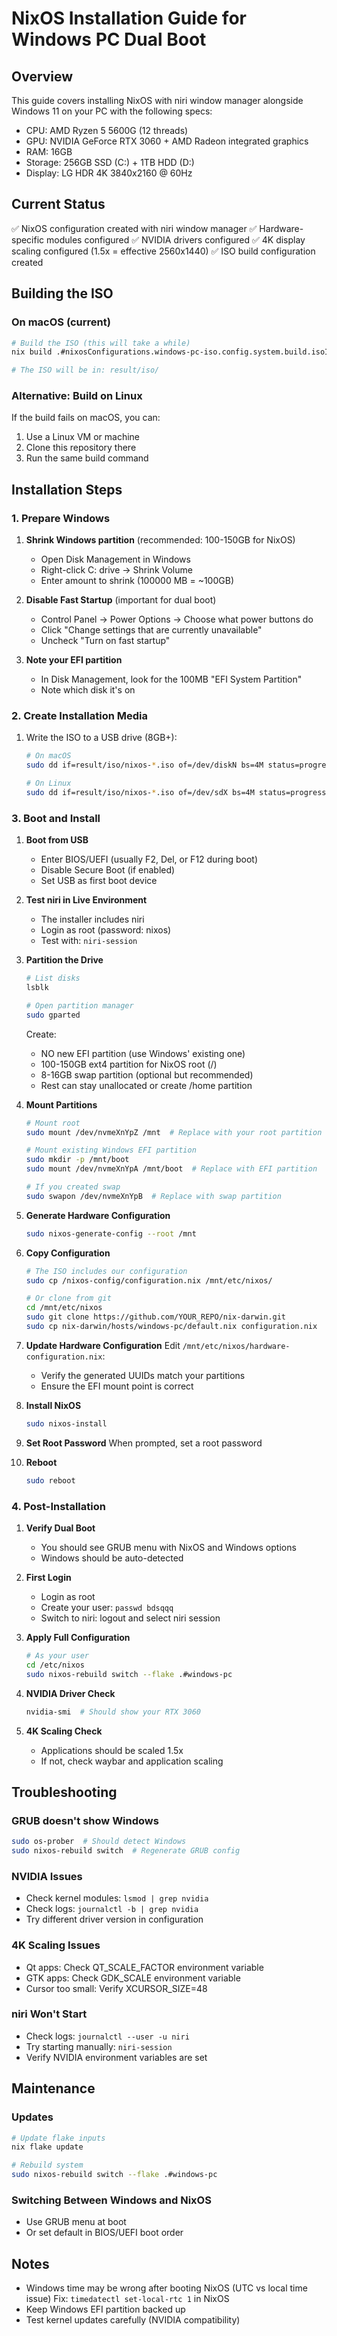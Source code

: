 # NixOS Installation Guide for Windows PC Dual Boot

## Overview
This guide covers installing NixOS with niri window manager alongside Windows 11 on your PC with the following specs:
- CPU: AMD Ryzen 5 5600G (12 threads)
- GPU: NVIDIA GeForce RTX 3060 + AMD Radeon integrated graphics
- RAM: 16GB
- Storage: 256GB SSD (C:) + 1TB HDD (D:)
- Display: LG HDR 4K 3840x2160 @ 60Hz

## Current Status
✅ NixOS configuration created with niri window manager
✅ Hardware-specific modules configured
✅ NVIDIA drivers configured
✅ 4K display scaling configured (1.5x = effective 2560x1440)
✅ ISO build configuration created

## Building the ISO

### On macOS (current)
```bash
# Build the ISO (this will take a while)
nix build .#nixosConfigurations.windows-pc-iso.config.system.build.isoImage

# The ISO will be in: result/iso/
```

### Alternative: Build on Linux
If the build fails on macOS, you can:
1. Use a Linux VM or machine
2. Clone this repository there
3. Run the same build command

## Installation Steps

### 1. Prepare Windows
1. **Shrink Windows partition** (recommended: 100-150GB for NixOS)
   - Open Disk Management in Windows
   - Right-click C: drive → Shrink Volume
   - Enter amount to shrink (100000 MB = ~100GB)

2. **Disable Fast Startup** (important for dual boot)
   - Control Panel → Power Options → Choose what power buttons do
   - Click "Change settings that are currently unavailable"
   - Uncheck "Turn on fast startup"

3. **Note your EFI partition**
   - In Disk Management, look for the 100MB "EFI System Partition"
   - Note which disk it's on

### 2. Create Installation Media
1. Write the ISO to a USB drive (8GB+):
   ```bash
   # On macOS
   sudo dd if=result/iso/nixos-*.iso of=/dev/diskN bs=4M status=progress
   
   # On Linux
   sudo dd if=result/iso/nixos-*.iso of=/dev/sdX bs=4M status=progress conv=fsync
   ```

### 3. Boot and Install
1. **Boot from USB**
   - Enter BIOS/UEFI (usually F2, Del, or F12 during boot)
   - Disable Secure Boot (if enabled)
   - Set USB as first boot device

2. **Test niri in Live Environment**
   - The installer includes niri
   - Login as root (password: nixos)
   - Test with: `niri-session`

3. **Partition the Drive**
   ```bash
   # List disks
   lsblk
   
   # Open partition manager
   sudo gparted
   ```
   
   Create:
   - NO new EFI partition (use Windows' existing one)
   - 100-150GB ext4 partition for NixOS root (/)
   - 8-16GB swap partition (optional but recommended)
   - Rest can stay unallocated or create /home partition

4. **Mount Partitions**
   ```bash
   # Mount root
   sudo mount /dev/nvmeXnYpZ /mnt  # Replace with your root partition
   
   # Mount existing Windows EFI partition
   sudo mkdir -p /mnt/boot
   sudo mount /dev/nvmeXnYpA /mnt/boot  # Replace with EFI partition
   
   # If you created swap
   sudo swapon /dev/nvmeXnYpB  # Replace with swap partition
   ```

5. **Generate Hardware Configuration**
   ```bash
   sudo nixos-generate-config --root /mnt
   ```

6. **Copy Configuration**
   ```bash
   # The ISO includes our configuration
   sudo cp /nixos-config/configuration.nix /mnt/etc/nixos/
   
   # Or clone from git
   cd /mnt/etc/nixos
   sudo git clone https://github.com/YOUR_REPO/nix-darwin.git
   sudo cp nix-darwin/hosts/windows-pc/default.nix configuration.nix
   ```

7. **Update Hardware Configuration**
   Edit `/mnt/etc/nixos/hardware-configuration.nix`:
   - Verify the generated UUIDs match your partitions
   - Ensure the EFI mount point is correct

8. **Install NixOS**
   ```bash
   sudo nixos-install
   ```

9. **Set Root Password**
   When prompted, set a root password

10. **Reboot**
    ```bash
    sudo reboot
    ```

### 4. Post-Installation

1. **Verify Dual Boot**
   - You should see GRUB menu with NixOS and Windows options
   - Windows should be auto-detected

2. **First Login**
   - Login as root
   - Create your user: `passwd bdsqqq`
   - Switch to niri: logout and select niri session

3. **Apply Full Configuration**
   ```bash
   # As your user
   cd /etc/nixos
   sudo nixos-rebuild switch --flake .#windows-pc
   ```

4. **NVIDIA Driver Check**
   ```bash
   nvidia-smi  # Should show your RTX 3060
   ```

5. **4K Scaling Check**
   - Applications should be scaled 1.5x
   - If not, check waybar and application scaling

## Troubleshooting

### GRUB doesn't show Windows
```bash
sudo os-prober  # Should detect Windows
sudo nixos-rebuild switch  # Regenerate GRUB config
```

### NVIDIA Issues
- Check kernel modules: `lsmod | grep nvidia`
- Check logs: `journalctl -b | grep nvidia`
- Try different driver version in configuration

### 4K Scaling Issues
- Qt apps: Check QT_SCALE_FACTOR environment variable
- GTK apps: Check GDK_SCALE environment variable
- Cursor too small: Verify XCURSOR_SIZE=48

### niri Won't Start
- Check logs: `journalctl --user -u niri`
- Try starting manually: `niri-session`
- Verify NVIDIA environment variables are set

## Maintenance

### Updates
```bash
# Update flake inputs
nix flake update

# Rebuild system
sudo nixos-rebuild switch --flake .#windows-pc
```

### Switching Between Windows and NixOS
- Use GRUB menu at boot
- Or set default in BIOS/UEFI boot order

## Notes
- Windows time may be wrong after booting NixOS (UTC vs local time issue)
  Fix: `timedatectl set-local-rtc 1` in NixOS
- Keep Windows EFI partition backed up
- Test kernel updates carefully (NVIDIA compatibility)